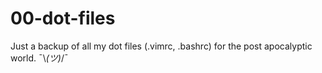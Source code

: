 # 00-dot-files
Just a backup of all my dot files (.vimrc, .bashrc) for the post apocalyptic world. ¯\\_(ツ)_/¯
